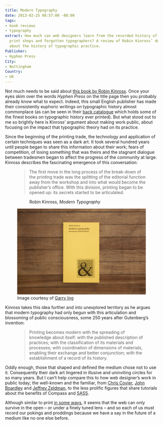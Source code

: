 ```yaml
---
title: Modern Typography
date: 2013-02-25 08:57:00 -08:00
tags:
- book reviews
- typography
extract: How much can web designers learn from the recorded history of old, underground
  print shops and forgotten typographers? A review of Robin Kinross’ delightful book
  about the history of typographic practice.
Publisher:
- Hyphen Press
City:
- Nottingham
Country:
- UK
---
```


Not much needs to be said about <a href="http://www.hyphenpress.co.uk/books/978-0-907259-18-3">this book by Robin Kinross</a>. Once your eyes skim over the words *Hyphen Press* on the title page then you probably already know what to expect. Indeed, this small English publisher has made their consistently euphoric writings on typographic history almost commonplace (as can be seen in their [back catalogue](http://www.hyphenpress.co.uk/books) which holds some of the finest books on typographic history ever printed). But what stood out to me so brightly here is Kinross’ argument about making work public, about focusing on the impact that typographic theory had on its practice.

Since the beginning of the printing trade, the technology and application of certain techniques was seen as a dark art. It took several hundred years until people began to share this information about their work; fears of competition, of losing something that was theirs and the stagnant dialogue between tradesmen began to affect the progress of the community at large. Kinross describes the fascinating emergence of this conversation:

<figure>
<blockquote>
<p>The first move in the long process of the break-down of the printing trade was the splitting of the editorial function away from the workshop and into what would become the publisher’s office. With this division, printing began to be opened up: its secrets started to be articulated.</p>
</blockquote>
<figure class="cite">
<p>Robin Kinross, <em>Modern Typography</em></p>
</figure>
</figure>

<figure class="centre"><img src="/uploads/modern-typography.jpg" alt="Modern Typography" /><figcaption>Image courtesy of <a href="http://www.flickr.com/people/garrtron">Garry Ing</a></figcaption>
</figure>


Kinross takes this idea further and into unexplored territory as he argues that modern typography had only begun with this articulation and blossoming of public consciousness, some 250 years after Gutenberg’s invention:

<figure>
<blockquote>
<p>Printing becomes modern with the spreading of knowledge about itself: with the published description of practices; with the classification of its materials and processes; with coordination of dimensions of materials, enabling their exchange and better conjunction; with the establishment of a record of its history.</p>
</blockquote>
</figure>

<p>Oddly enough, those that shaped and defined the medium chose not to use it. Consequently their dark art lingered in illusive and uninviting circles for so many years. But I can’t help compare this to how web designer’s work in public today; the well-known and the familiar, from <a href="http://www.css-tricks.com">Chris Coyier</a>, <a href="www.ilovetypography.com">John Boardley</a> and <a href="www.zeldman.com">Jeffrey Zeldman</a>, to the less prolific figures that share tutorials about the benefits of Compass and <abbr title="Syntactically Awesome Style Sheets">SASS</abbr>.</p>

Although similar to print [in some ways](/essays/call-me-interactivity), it seems that the web can only survive in the open – or under a finely tuned lens – and so each of us must record our pokings and proddings because we have a say in the future of a medium like no one else before.
